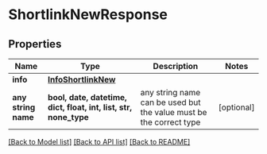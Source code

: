 # ShortlinkNewResponse


## Properties
Name | Type | Description | Notes
------------ | ------------- | ------------- | -------------
**info** | [**InfoShortlinkNew**](InfoShortlinkNew.md) |  | 
**any string name** | **bool, date, datetime, dict, float, int, list, str, none_type** | any string name can be used but the value must be the correct type | [optional]

[[Back to Model list]](../../README.md#models) [[Back to API list]](../../README.md#available-methods) [[Back to README]](../../README.md)


